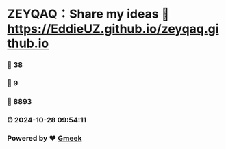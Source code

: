 # ZEYQAQ：Share my ideas :link: https://EddieUZ.github.io/zeyqaq.github.io 
### :page_facing_up: [38](https://EddieUZ.github.io/zeyqaq.github.io/tag.html) 
### :speech_balloon: 9 
### :hibiscus: 8893 
### :alarm_clock: 2024-10-28 09:54:11 
### Powered by :heart: [Gmeek](https://github.com/Meekdai/Gmeek)
